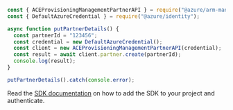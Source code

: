 ```javascript
const { ACEProvisioningManagementPartnerAPI } = require("@azure/arm-managementpartner");
const { DefaultAzureCredential } = require("@azure/identity");

async function putPartnerDetails() {
  const partnerId = "123456";
  const credential = new DefaultAzureCredential();
  const client = new ACEProvisioningManagementPartnerAPI(credential);
  const result = await client.partner.create(partnerId);
  console.log(result);
}

putPartnerDetails().catch(console.error);
```

Read the [SDK documentation](https://github.com/Azure/azure-sdk-for-js/blob/%40azure%2Farm-managementpartner_2.0.1/sdk/managementpartner/arm-managementpartner/README.md) on how to add the SDK to your project and authenticate.
